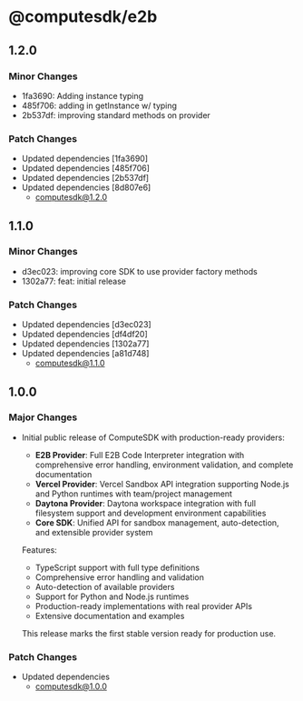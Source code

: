 # @computesdk/e2b

## 1.2.0

### Minor Changes

- 1fa3690: Adding instance typing
- 485f706: adding in getInstance w/ typing
- 2b537df: improving standard methods on provider

### Patch Changes

- Updated dependencies [1fa3690]
- Updated dependencies [485f706]
- Updated dependencies [2b537df]
- Updated dependencies [8d807e6]
  - computesdk@1.2.0

## 1.1.0

### Minor Changes

- d3ec023: improving core SDK to use provider factory methods
- 1302a77: feat: initial release

### Patch Changes

- Updated dependencies [d3ec023]
- Updated dependencies [df4df20]
- Updated dependencies [1302a77]
- Updated dependencies [a81d748]
  - computesdk@1.1.0

## 1.0.0

### Major Changes

- Initial public release of ComputeSDK with production-ready providers:

  - **E2B Provider**: Full E2B Code Interpreter integration with comprehensive error handling, environment validation, and complete documentation
  - **Vercel Provider**: Vercel Sandbox API integration supporting Node.js and Python runtimes with team/project management
  - **Daytona Provider**: Daytona workspace integration with full filesystem support and development environment capabilities
  - **Core SDK**: Unified API for sandbox management, auto-detection, and extensible provider system

  Features:

  - TypeScript support with full type definitions
  - Comprehensive error handling and validation
  - Auto-detection of available providers
  - Support for Python and Node.js runtimes
  - Production-ready implementations with real provider APIs
  - Extensive documentation and examples

  This release marks the first stable version ready for production use.

### Patch Changes

- Updated dependencies
  - computesdk@1.0.0
